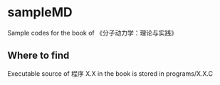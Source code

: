 # sampleMD
Sample codes for the book of 《分子动力学：理论与实践》

## Where to find
Executable source of 程序 X.X in the book is stored in programs/X.X.C
